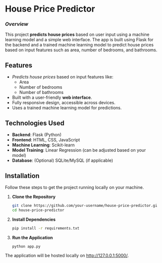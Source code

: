 # **House Price Predictor**

### *Overview*

This project **predicts house prices** based on user input using a machine learning model and a simple web interface. The app is built using Flask for the backend and a trained machine learning model to predict house prices based on input features such as area, number of bedrooms, and bathrooms.

## **Features**
- *Predicts house prices* based on input features like:
  - Area
  - Number of bedrooms
  - Number of bathrooms
- Built with a user-friendly **web interface**.
- Fully responsive design, accessible across devices.
- Uses a trained machine learning model for predictions.

## **Technologies Used**
- **Backend**: Flask (Python)
- **Frontend**: HTML, CSS, JavaScript
- **Machine Learning**: Scikit-learn
- **Model Training**: Linear Regression (can be adjusted based on your model)
- **Database**: (Optional) SQLite/MySQL (if applicable)

## **Installation**
Follow these steps to get the project running locally on your machine.

1. **Clone the Repository**
   ```bash
   git clone https://github.com/your-username/house-price-predictor.git
   cd house-price-predictor
2. **Install Dependencies**
   ```bash
   pip install -r requirements.txt
3. **Run the Application**
   ```bash
   python app.py

  The application will be hosted locally on http://127.0.0.1:5000/.
